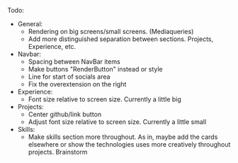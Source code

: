 
Todo:
- General:
    - Rendering on big screens/small screens. (Mediaqueries)
    - Add more distinguished separation between sections. Projects, Experience, etc.
- Navbar:
    - Spacing between NavBar items
    - Make buttons "RenderButton" instead or style
    - Line for start of socials area
    - Fix the overextension on the right
- Experience:
    - Font size relative to screen size. Currently a little big
- Projects:
    - Center github/link button
    - Adjust font size relative to screen size. Currently a little small
- Skills:
    - Make skills section more throughout. As in, maybe add the cards elsewhere or show the technologies uses more creatively throughout projects. Brainstorm
